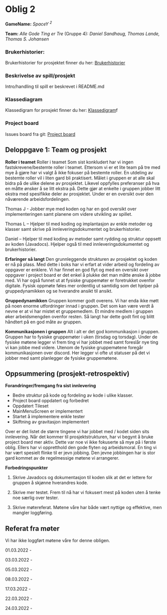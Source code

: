 # Oblig 2

**GameName:** *SpaceY <sup>2<sup/>*

**Team:** *Alle Gode Ting er Tre* (Gruppe 4): *Daniel Sandhaug, Thomas Lande, Thomas S. Johansen*

### Brukerhistorier: 
Brukerhistorier for prosjektet finner du her: [Brukerhistorier](Brukerhistorier.md)

### Beskrivelse av spill/prosjekt
Intro/handling til spill er beskrevet i README.md

### Klassediagram
Klassedigram for prosjekt finner du her: [Klassedigram](Klassediagram.png)f

### Project board
Issues board fra git: [Project board](https://git.app.uib.no/group-4-team-2/inf112.22v.libgdx-template/-/boards) 

## Deloppgave 1: Team og prosjekt

**Roller i teamet**
Roller i teamet Som sist konkludert har vi ingen fastskrevene/bestemte roller i teamet. Ettersom vi er et lite team på tre med mye å gjøre har vi valgt å ikke fokuser på bestemte roller. En utdeling av bestemte roller vil i liten gard bli praktisert. Målet i gruppen er at alle skal bidra på de ulike delene av prosjektet. Likevel oppfylles preferanser på hva en måtte ønsker å se litt ekstra på. Dette gjør at enkelte i gruppen jobber litt ekstra med spesifikke deler av prosjektet. Under er en oversikt over den nåværende arbeidsfordelingen.

Thomas J - Jobber mye med koden og har en god oversikt over implementeringen samt planene om videre utvikling av spillet.

Thomas L – Hjelper til med koding og implantasjon av enkle metoder og klasser samt skrive på innleveringsdokumentet og brukerhistorier.  

Daniel – Hjelper til med koding av metoder samt rydding og struktur oppsett av koden (Javadocs). Hjelper også til med innleveringsdokumentet og brukerhistorier.

**Erfaringer så langt**
Den grunnleggende strukturen av prosjektet og koden er nå på plass. Med dette i boks har vi erfart at vider arbeid og fordeling av oppgaver er enklere. Vi har finnet en god flyt og med en oversikt over oppgaver i project board er det enkel å plukke det man måtte ønske å jobbe med. Vi har også funnet ut at fysiske gruppemøter er foretrukket ovenfor digitale. Fysisk oppmøte føles mer ordentlig ut samtidig som det hjelper på gruppedynamikken og se hverandre ansikt til ansikt.

**Gruppedynamikken**
Gruppen kommer godt overens. Vi har enda ikke møtt på noen enorme utfordringer innad i gruppen. Det som kan være verdt å nevne er at vi har mistet et gruppemedlem. Et mindre medlem i gruppen øker arbeidsmengden ovenfor resten. Så langt har dette godt fint og blitt håndtert på en god måte av gruppen.

**Kommunikasjonen i gruppen**
Alt i alt er det god kommunikasjon i gruppen. Gruppen har to fysiske gruppemøter i uken (tirsdag og torsdag). Under de fysiske møtene legger vi frem ting vi har jobbet med samt foreslår nye ting vi kan jobbe med videre. Utenom de fysiske gruppemøtene foregår kommunikasjonen over discord. Her legger vi ofte ut statuser på det vi jobber med samt planlegger de fysiske gruppemøtene.



## Oppsummering (prosjekt-retrospektiv)

**Forandringer/fremgang fra sist innlevering**
- Bedre struktur på kode og fordeling av kode i ulike klasser.
- Project board oppdatert og forbedret
- Oppdatert Tileset
- MainMenuScreen er implementert
- Startet å implementere enkle tester
- Skiftning av gravitasjon implementert

Over er det listet de større tingene vi har jobbet med / kodet siden sits innlevering. Når det kommer til prosjektstrukturen, har vi begynt å bruke project board mer aktiv. Dette var noe vi ikke fokuserte så mye på i første oblig. Ellers har vi oppretthold den gode flyten og arbeidsmoral. En ting vi har vært spesielt flinke til er jevn jobbing. Den jevne jobbingen har is stor gard kommet av de regelmessige møtene vi arrangerer.

**Forbedringspunkter**

1) Skrive Javadocs og dokumentasjon til koden slik at det er lettere for gruppen å skjønne hverandres kode.

2) Skrive mer testet. Frem til nå har vi fokusert mest på koden uten å tenke noe særlig over tester.

3) Skrive møtereferat. Møtene våre har både vært nyttige og effektive, men mangler loggføring.


## Referat fra møter

Vi har ikke loggført møtene våre for denne obligen.

01.03.2022 -

03.03.2022 -

05.03.2022 - 

08.03.2022 -

17.03.2022 -

22.03.2022 -

24.03.2022 -


